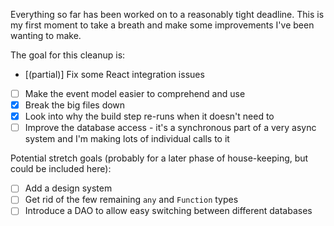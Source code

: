 Everything so far has been worked on to a reasonably tight deadline. This is my
first moment to take a breath and make some improvements I've been wanting to
make.

The goal for this cleanup is:

- [(partial)] Fix some React integration issues
- [ ] Make the event model easier to comprehend and use
- [x] Break the big files down
- [x] Look into why the build step re-runs when it doesn't need to
- [ ] Improve the database access - it's a synchronous part of a very async
      system and I'm making lots of individual calls to it

Potential stretch goals (probably for a later phase of house-keeping, but could
be included here):

- [ ] Add a design system
- [ ] Get rid of the few remaining `any` and `Function` types
- [ ] Introduce a DAO to allow easy switching between different databases
